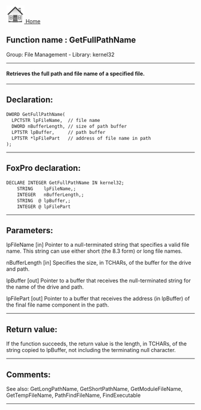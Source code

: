 [<img src="../../images/home.png"> Home ](https://github.com/VFPX/Win32API)  

## Function name : GetFullPathName
Group: File Management - Library: kernel32    
***  


#### Retrieves the full path and file name of a specified file.

***  


## Declaration:
```foxpro  
DWORD GetFullPathName(
  LPCTSTR lpFileName,  // file name
  DWORD nBufferLength, // size of path buffer
  LPTSTR lpBuffer,     // path buffer
  LPTSTR *lpFilePart   // address of file name in path
);  
```  
***  


## FoxPro declaration:
```foxpro  
DECLARE INTEGER GetFullPathName IN kernel32;
	STRING    lpFileName,;
	INTEGER   nBufferLength,;
	STRING  @ lpBuffer,;
	INTEGER @ lpFilePart  
```  
***  


## Parameters:
lpFileName 
[in] Pointer to a null-terminated string that specifies a valid file name. This string can use either short (the 8.3 form) or long file names. 

nBufferLength 
[in] Specifies the size, in TCHARs, of the buffer for the drive and path. 

lpBuffer 
[out] Pointer to a buffer that receives the null-terminated string for the name of the drive and path. 

lpFilePart 
[out] Pointer to a buffer that receives the address (in lpBuffer) of the final file name component in the path. 
  
***  


## Return value:
If the function succeeds, the return value is the length, in TCHARs, of the string copied to lpBuffer, not including the terminating null character.  
***  


## Comments:
See also: GetLongPathName, GetShortPathName, GetModuleFileName, GetTempFileName, PathFindFileName, FindExecutable   
  
***  

